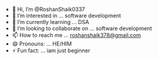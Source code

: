 - 👋 Hi, I’m @RoshanShaik0337
- 👀 I’m interested in ... software development
- 🌱 I’m currently learning ... DSA
- 💞️ I’m looking to collaborate on ... software development
- 📫 How to reach me ... roshanshaik378@gmail.com
- 😄 Pronouns: ... HE/HIM
- ⚡ Fun fact: ... iam just beginner

<!---
RoshanShaik0337/RoshanShaik0337 is a ✨ special ✨ repository because its `README.md` (this file) appears on your GitHub profile.
You can click the Preview link to take a look at your changes.
--->
